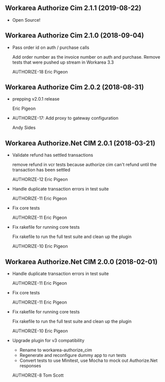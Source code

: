 Workarea Authorize Cim 2.1.1 (2019-08-22)
--------------------------------------------------------------------------------

*   Open Source!



Workarea Authorize Cim 2.1.0 (2018-09-04)
--------------------------------------------------------------------------------

*   Pass order id on auth / purchase calls

    Add order number as the invoice number on auth and purchase.
    Remove tests that were pushed up stream in Workarea 3.3

    AUTHORIZE-18
    Eric Pigeon



Workarea Authorize Cim 2.0.2 (2018-08-31)
--------------------------------------------------------------------------------

*   prepping v2.0.1 release

    Eric Pigeon

*   AUTHORIZE-17: Add proxy to gateway configuration

    Andy Sides



Workarea Authorize.Net CIM 2.0.1 (2018-03-21)
--------------------------------------------------------------------------------

*   Validate refund has settled transactions

    remove refund in vcr tests because authorize cim can't refund until the
    transaction has been settled

    AUTHORIZE-12
    Eric Pigeon

*   Handle duplicate transaction errors in test suite

    AUTHORIZE-11
    Eric Pigeon

*   Fix core tests

    AUTHORIZE-11
    Eric Pigeon

*   Fix rakefile for running core tests

    Fix rakefile to run the full test suite and clean up the plugin

    AUTHORIZE-10
    Eric Pigeon


Workarea Authorize.Net CIM 2.0.0 (2018-02-01)
--------------------------------------------------------------------------------

*   Handle duplicate transaction errors in test suite

    AUTHORIZE-11
    Eric Pigeon

*   Fix core tests

    AUTHORIZE-11
    Eric Pigeon

*   Fix rakefile for running core tests

    Fix rakefile to run the full test suite and clean up the plugin

    AUTHORIZE-10
    Eric Pigeon

*   Upgrade plugin for v3 compatibility

    - Rename to workarea-authorize_cim
    - Regenerate and reconfigure dummy app to run tests
    - Convert tests to use Minitest, use Mocha to mock out Authorize.Net responses

    AUTHORIZE-8
    Tom Scott
